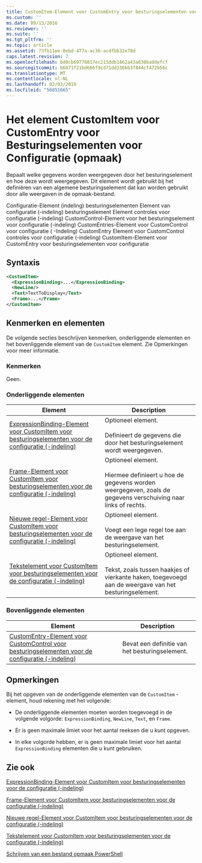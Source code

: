 ```yaml
---
title: CustomItem-Element voor CustomEntry voor besturingselementen voor de configuratie (-indeling) | Microsoft Docs
ms.custom: ''
ms.date: 09/13/2016
ms.reviewer: ''
ms.suite: ''
ms.tgt_pltfrm: ''
ms.topic: article
ms.assetid: 73fb11ee-0ebd-477a-ac36-acdfbb32e70d
caps.latest.revision: 7
ms.openlocfilehash: bd0cb69770817ec215ddb1862a43a838baddefcf
ms.sourcegitcommit: b6871f21bd666f9cd71dd336bb3f844cf472b56c
ms.translationtype: MT
ms.contentlocale: nl-NL
ms.lasthandoff: 02/03/2019
ms.locfileid: "56851665"
---
```

# <a name="customitem-element-for-customentry-for-controls-for-configuration-format"></a>Het element CustomItem voor CustomEntry voor Besturingselementen voor Configuratie (opmaak)

Bepaalt welke gegevens worden weergegeven door het besturingselement en hoe deze wordt weergegeven. Dit element wordt gebruikt bij het definiëren van een algemene besturingselement dat kan worden gebruikt door alle weergaven in de opmaak-bestand.

Configuratie-Element (indeling) besturingselementen Element van configuratie (-indeling) besturingselement Element controles voor configuratie (-indeling) CustomControl-Element voor het besturingselement voor configuratie (-indeling) CustomEntries-Element voor CustomControl voor configuratie ( -Indeling) CustomEntry Element voor CustomControl controles voor configuratie (-indeling) CustomItem-Element voor CustomEntry voor besturingselementen voor configuratie

## <a name="syntax"></a>Syntaxis

```xml
<CustomItem>
  <ExpressionBinding>...</ExpressionBinding>
  <NewLine/>
  <Text>TextToDisplay</Text>
  <Frame>...</Frame>
</CustomItem>
```

## <a name="attributes-and-elements"></a>Kenmerken en elementen

De volgende secties beschrijven kenmerken, onderliggende elementen en het bovenliggende element van de `CustomItem` element. Zie Opmerkingen voor meer informatie.

### <a name="attributes"></a>Kenmerken

Geen.

### <a name="child-elements"></a>Onderliggende elementen

|Element|Description|
|-------------|-----------------|
|[ExpressionBinding-Element voor CustomItem voor besturingselementen voor de configuratie (-indeling)](./expressionbinding-element-for-customitem-for-controls-for-configuration-format.md)|Optioneel element.<br /><br /> Definieert de gegevens die door het besturingselement wordt weergegeven.|
|[Frame-Element voor CustomItem voor besturingselementen voor de configuratie (-indeling)](./frame-element-for-customitem-for-controls-for-configuration-format.md)|Optioneel element.<br /><br /> Hiermee definieert u hoe de gegevens worden weergegeven, zoals de gegevens verschuiving naar links of rechts.|
|[Nieuwe regel-Element voor CustomItem voor besturingselementen voor de configuratie (-indeling)](./newline-element-for-customitem-for-controls-for-configuration-format.md)|Optioneel element.<br /><br /> Voegt een lege regel toe aan de weergave van het besturingselement.|
|[Tekstelement voor CustomItem voor besturingselementen voor de configuratie (-indeling)](./text-element-for-customitem-for-controls-for-configuration-format.md)|Optioneel element.<br /><br /> Tekst, zoals tussen haakjes of vierkante haken, toegevoegd aan de weergave van het besturingselement.|

### <a name="parent-elements"></a>Bovenliggende elementen

|Element|Description|
|-------------|-----------------|
|[CustomEntry-Element voor CustomControl voor besturingselementen voor de configuratie (-indeling)](./customentry-element-for-customcontrol-for-controls-for-configuration-format.md)|Bevat een definitie van het besturingselement.|

## <a name="remarks"></a>Opmerkingen

Bij het opgeven van de onderliggende elementen van de `CustomItem` -element, houd rekening met het volgende:

- De onderliggende elementen moeten worden toegevoegd in de volgende volgorde: `ExpressionBinding`, `NewLine`, `Text`, en `Frame`.

- Er is geen maximale limiet voor het aantal reeksen die u kunt opgeven.

- In elke volgorde hebben, er is geen maximale limiet voor het aantal `ExpressionBinding` elementen die u kunt gebruiken.

## <a name="see-also"></a>Zie ook

[ExpressionBinding-Element voor CustomItem voor besturingselementen voor de configuratie (-indeling)](./expressionbinding-element-for-customitem-for-controls-for-configuration-format.md)

[Frame-Element voor CustomItem voor besturingselementen voor de configuratie (-indeling)](./frame-element-for-customitem-for-controls-for-configuration-format.md)

[Nieuwe regel-Element voor CustomItem voor besturingselementen voor de configuratie (-indeling)](./newline-element-for-customitem-for-controls-for-configuration-format.md)

[Tekstelement voor CustomItem voor besturingselementen voor de configuratie (-indeling)](./text-element-for-customitem-for-controls-for-configuration-format.md)

[Schrijven van een bestand opmaak PowerShell](./writing-a-powershell-formatting-file.md)
